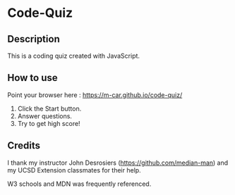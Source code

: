 # Code-Quiz

## Description
This is a coding quiz created with JavaScript.

## How to use
Point your browser here : https://m-car.github.io/code-quiz/
1. Click the Start button.
2. Answer questions.
3. Try to get high score!

## Credits 
I thank my instructor John Desrosiers (https://github.com/median-man) and my UCSD Extension classmates for their help.

W3 schools and MDN was frequently referenced.